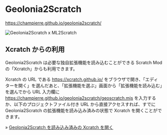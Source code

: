 # Geolonia2Scratch

https://champierre.github.io/geolonia2scratch/

![Geolonia2Scratch x ML2Scratch](images/geolonia-ml.gif)

## Xcratch からの利用

Geolonia2Scratch は必要な独自拡張機能を読み込むことができる Scratch Mod の「Xcratch」からも利用できます。

Xcratch の URL である https://xcratch.github.io/ をブラウザで開き、「エディターを開く」を選んだあと、「拡張機能を選ぶ」画面から「拡張機能を読み込む」を選んでから URL 入力欄に https://champierre.github.io/geolonia2scratch/geoscratch.mjs を入力するか、以下のプロジェクトファイル付き URL から直接アクセスすれば、すでに Geolonia2Scratch の拡張機能を読み込み済みの状態で Xcratch を開くことができます。

» [Geolonia2Scratch を読み込み済みの Xcratch を開く](https://xcratch.github.io/editor/#https://champierre.github.io/geolonia2scratch/sample.sb3)
